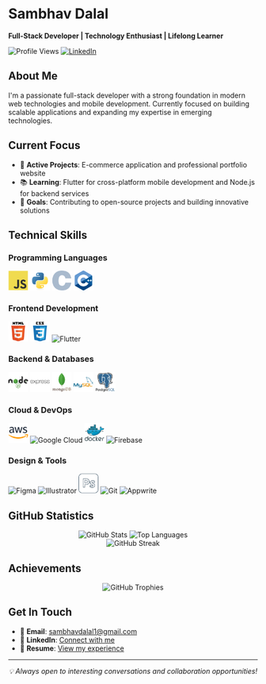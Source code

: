 # Sambhav Dalal
**Full-Stack Developer | Technology Enthusiast | Lifelong Learner**

<p align="left"> 
  <img src="https://komarev.com/ghpvc/?username=sambhav0707&label=Profile%20views&color=0e75b6&style=flat" alt="Profile Views" /> 
  <a href="https://www.linkedin.com/in/sambhav-dalal-587bbb272/" target="_blank">
    <img src="https://img.shields.io/badge/LinkedIn-Connect-blue?style=flat&logo=linkedin" alt="LinkedIn" />
  </a>
</p>

## About Me

I'm a passionate full-stack developer with a strong foundation in modern web technologies and mobile development. Currently focused on building scalable applications and expanding my expertise in emerging technologies.

## Current Focus

- 🚀 **Active Projects**: E-commerce application and professional portfolio website
- 📚 **Learning**: Flutter for cross-platform mobile development and Node.js for backend services
- 🎯 **Goals**: Contributing to open-source projects and building innovative solutions

## Technical Skills

### Programming Languages
<p align="left">
  <img src="https://raw.githubusercontent.com/devicons/devicon/master/icons/javascript/javascript-original.svg" alt="JavaScript" width="40" height="40"/>
  <img src="https://raw.githubusercontent.com/devicons/devicon/master/icons/python/python-original.svg" alt="Python" width="40" height="40"/>
  <img src="https://raw.githubusercontent.com/devicons/devicon/master/icons/c/c-original.svg" alt="C" width="40" height="40"/>
  <img src="https://raw.githubusercontent.com/devicons/devicon/master/icons/cplusplus/cplusplus-original.svg" alt="C++" width="40" height="40"/>
</p>

### Frontend Development
<p align="left">
  <img src="https://raw.githubusercontent.com/devicons/devicon/master/icons/html5/html5-original-wordmark.svg" alt="HTML5" width="40" height="40"/>
  <img src="https://raw.githubusercontent.com/devicons/devicon/master/icons/css3/css3-original-wordmark.svg" alt="CSS3" width="40" height="40"/>
  <img src="https://www.vectorlogo.zone/logos/flutterio/flutterio-icon.svg" alt="Flutter" width="40" height="40"/>
</p>

### Backend & Databases
<p align="left">
  <img src="https://raw.githubusercontent.com/devicons/devicon/master/icons/nodejs/nodejs-original-wordmark.svg" alt="Node.js" width="40" height="40"/>
  <img src="https://raw.githubusercontent.com/devicons/devicon/master/icons/express/express-original-wordmark.svg" alt="Express" width="40" height="40"/>
  <img src="https://raw.githubusercontent.com/devicons/devicon/master/icons/mongodb/mongodb-original-wordmark.svg" alt="MongoDB" width="40" height="40"/>
  <img src="https://raw.githubusercontent.com/devicons/devicon/master/icons/mysql/mysql-original-wordmark.svg" alt="MySQL" width="40" height="40"/>
  <img src="https://raw.githubusercontent.com/devicons/devicon/master/icons/postgresql/postgresql-original-wordmark.svg" alt="PostgreSQL" width="40" height="40"/>
</p>

### Cloud & DevOps
<p align="left">
  <img src="https://raw.githubusercontent.com/devicons/devicon/master/icons/amazonwebservices/amazonwebservices-original-wordmark.svg" alt="AWS" width="40" height="40"/>
  <img src="https://www.vectorlogo.zone/logos/google_cloud/google_cloud-icon.svg" alt="Google Cloud" width="40" height="40"/>
  <img src="https://raw.githubusercontent.com/devicons/devicon/master/icons/docker/docker-original-wordmark.svg" alt="Docker" width="40" height="40"/>
  <img src="https://www.vectorlogo.zone/logos/firebase/firebase-icon.svg" alt="Firebase" width="40" height="40"/>
</p>

### Design & Tools
<p align="left">
  <img src="https://www.vectorlogo.zone/logos/figma/figma-icon.svg" alt="Figma" width="40" height="40"/>
  <img src="https://www.vectorlogo.zone/logos/adobe_illustrator/adobe_illustrator-icon.svg" alt="Illustrator" width="40" height="40"/>
  <img src="https://raw.githubusercontent.com/devicons/devicon/master/icons/photoshop/photoshop-line.svg" alt="Photoshop" width="40" height="40"/>
  <img src="https://www.vectorlogo.zone/logos/git-scm/git-scm-icon.svg" alt="Git" width="40" height="40"/>
  <img src="https://www.vectorlogo.zone/logos/appwriteio/appwriteio-icon.svg" alt="Appwrite" width="40" height="40"/>
</p>

## GitHub Statistics

<div align="center">
  <img src="https://github-readme-stats.vercel.app/api?username=sambhav0707&show_icons=true&theme=default&hide_border=true&locale=en" alt="GitHub Stats" height="165"/>
  <img src="https://github-readme-stats.vercel.app/api/top-langs?username=sambhav0707&show_icons=true&theme=default&layout=compact&hide_border=true&locale=en" alt="Top Languages" height="165"/>
</div>

<div align="center">
  <img src="https://github-readme-streak-stats.herokuapp.com/?user=sambhav0707&theme=default&hide_border=true" alt="GitHub Streak" />
</div>

## Achievements

<p align="center">
  <img src="https://github-profile-trophy.vercel.app/?username=sambhav0707&theme=flat&no-frame=true&margin-w=15" alt="GitHub Trophies" />
</p>

## Get In Touch

- 📧 **Email**: [sambhavdalal1@gmail.com](mailto:sambhavdalal1@gmail.com)
- 💼 **LinkedIn**: [Connect with me](https://www.linkedin.com/in/sambhav-dalal-587bbb272/)
- 📄 **Resume**: [View my experience](https://drive.google.com/file/d/1TL2wNQWchC9_sWtOWg0Ci57ZNgm9tDXi/view?usp=sharing)

---

<div align="center">
  <i>💡 Always open to interesting conversations and collaboration opportunities!</i>
</div>
